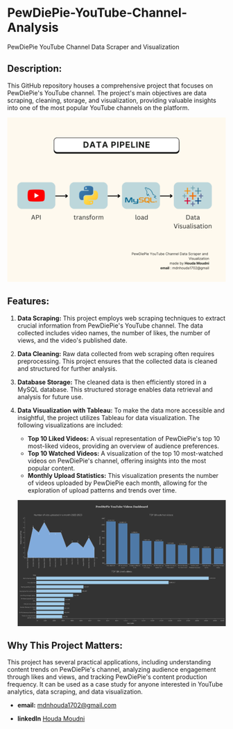 # PewDiePie-YouTube-Channel-Analysis
PewDiePie YouTube Channel Data Scraper and Visualization

## Description:

This GitHub repository houses a comprehensive project that focuses on PewDiePie's YouTube channel. The project's main objectives are data scraping, cleaning, storage, and visualization, providing valuable insights into one of the most popular YouTube channels on the platform.

  ![Alt text](https://github.com/houda-moudni/PewDiePie-YouTube-Channel-Analysis/blob/main/Youtube-ETL/Images/DataETL.png)

## Features:

1. **Data Scraping:** This project employs web scraping techniques to extract crucial information from PewDiePie's YouTube channel. The data collected includes video names, the number of likes, the number of views, and the video's published date.

2. **Data Cleaning:** Raw data collected from web scraping often requires preprocessing. This project ensures that the collected data is cleaned and structured for further analysis.

3. **Database Storage:** The cleaned data is then efficiently stored in a MySQL database. This structured storage enables data retrieval and analysis for future use.

4. **Data Visualization with Tableau:** To make the data more accessible and insightful, the project utilizes Tableau for data visualization. The following visualizations are included:
   - **Top 10 Liked Videos:** A visual representation of PewDiePie's top 10 most-liked videos, providing an overview of audience preferences.
   - **Top 10 Watched Videos:** A visualization of the top 10 most-watched videos on PewDiePie's channel, offering insights into the most popular content.
   - **Monthly Upload Statistics:** This visualization presents the number of videos uploaded by PewDiePie each month, allowing for the exploration of upload patterns and trends over time.

   ![Alt text](https://github.com/houda-moudni/PewDiePie-YouTube-Channel-Analysis/blob/main/Youtube-ETL/Images/Dashboard.png)

## Why This Project Matters:

This project has several practical applications, including understanding content trends on PewDiePie's channel, analyzing audience engagement through likes and views, and tracking PewDiePie's content production frequency. It can be used as a case study for anyone interested in YouTube analytics, data scraping, and data visualization.

- **email:** mdnhouda1702@gmail.com 

- **linkedIn** [Houda Moudni](https://www.linkedin.com/in/houda-moudni-525708257/) 
